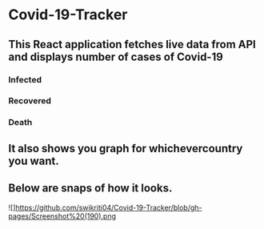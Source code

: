 # Covid-19-Tracker

## This React application fetches live data from API and displays number of cases of Covid-19
### Infected
### Recovered
### Death

## It also shows you graph for whichevercountry you want.

## Below are snaps of how it looks.

![]https://github.com/swikriti04/Covid-19-Tracker/blob/gh-pages/Screenshot%20(190).png
